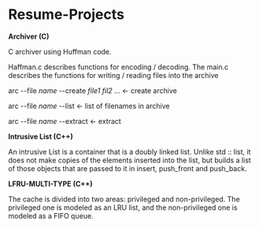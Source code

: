 # Resume-Projects

**Archiver (C)**

C archiver using Huffman code.

Haffman.c describes functions for encoding / decoding. The main.c describes the functions for writing / reading files into the archive

arc --file *name* --create *file1* *fil2* ... <- create archive

arc --file *name* --list <- list of filenames in archive

arc --file *name* --extract <- extract 

**Intrusive List (C++)**

An intrusive List is a container that is a doubly linked list. Unlike std :: list, it does not make copies of the elements inserted into the list, but builds a list of those objects that are passed to it in insert, push_front and push_back.

**LFRU-MULTI-TYPE (C++)**

The cache is divided into two areas: privileged and non-privileged. The privileged one is modeled as an LRU list, and the non-privileged one is modeled as a FIFO queue.
